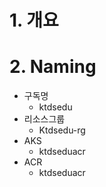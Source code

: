 # 1. 개요





# 2. Naming



* 구독명
  * ktdsedu
* 리소스그룹
  * Ktdsedu-rg
* AKS
  * ktdseduacr
* ACR
  * ktdseduacr

​	